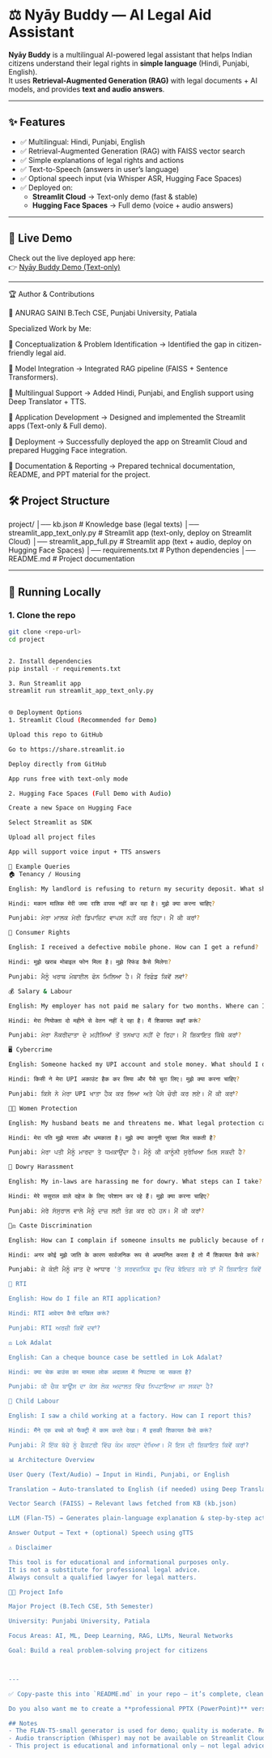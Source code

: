 # ⚖️ Nyāy Buddy — AI Legal Aid Assistant

**Nyāy Buddy** is a multilingual AI-powered legal assistant that helps Indian citizens understand their legal rights in **simple language** (Hindi, Punjabi, English).  
It uses **Retrieval-Augmented Generation (RAG)** with legal documents + AI models, and provides **text and audio answers**.

---

## ✨ Features
- ✅ Multilingual: Hindi, Punjabi, English  
- ✅ Retrieval-Augmented Generation (RAG) with FAISS vector search  
- ✅ Simple explanations of legal rights and actions  
- ✅ Text-to-Speech (answers in user’s language)  
- ✅ Optional speech input (via Whisper ASR, Hugging Face Spaces)  
- ✅ Deployed on:
  - **Streamlit Cloud** → Text-only demo (fast & stable)  
  - **Hugging Face Spaces** → Full demo (voice + audio answers)  

---

## 🔗 Live Demo
Check out the live deployed app here:  
👉 [Nyāy Buddy Demo (Text-only)](https://nbewp2cytifnsycswqdnfi.streamlit.app/)

---


🏆 Author & Contributions

👤 ANURAG SAINI
B.Tech CSE, Punjabi University, Patiala

Specialized Work by Me:

📌 Conceptualization & Problem Identification → Identified the gap in citizen-friendly legal aid.

📌 Model Integration → Integrated RAG pipeline (FAISS + Sentence Transformers).

📌 Multilingual Support → Added Hindi, Punjabi, and English support using Deep Translator + TTS.

📌 Application Development → Designed and implemented the Streamlit apps (Text-only & Full demo).

📌 Deployment → Successfully deployed the app on Streamlit Cloud and prepared Hugging Face integration.

📌 Documentation & Reporting → Prepared technical documentation, README, and PPT material for the project.

## 🛠️ Project Structure



project/
│── kb.json # Knowledge base (legal texts)
│── streamlit_app_text_only.py # Streamlit app (text-only, deploy on Streamlit Cloud)
│── streamlit_app_full.py # Streamlit app (text + audio, deploy on Hugging Face Spaces)
│── requirements.txt # Python dependencies
│── README.md # Project documentation


---

## 🚀 Running Locally

### 1. Clone the repo
```bash
git clone <repo-url>
cd project


2. Install dependencies
pip install -r requirements.txt

3. Run Streamlit app
streamlit run streamlit_app_text_only.py


🌐 Deployment Options
1. Streamlit Cloud (Recommended for Demo)

Upload this repo to GitHub

Go to https://share.streamlit.io

Deploy directly from GitHub

App runs free with text-only mode

2. Hugging Face Spaces (Full Demo with Audio)

Create a new Space on Hugging Face

Select Streamlit as SDK

Upload all project files

App will support voice input + TTS answers

🧩 Example Queries
🏠 Tenancy / Housing

English: My landlord is refusing to return my security deposit. What should I do?

Hindi: मकान मालिक मेरी जमा राशि वापस नहीं कर रहा है। मुझे क्या करना चाहिए?

Punjabi: ਮੇਰਾ ਮਾਲਕ ਮੇਰੀ ਡਿਪਾਜ਼ਿਟ ਵਾਪਸ ਨਹੀਂ ਕਰ ਰਿਹਾ। ਮੈਂ ਕੀ ਕਰਾਂ?

🛒 Consumer Rights

English: I received a defective mobile phone. How can I get a refund?

Hindi: मुझे खराब मोबाइल फोन मिला है। मुझे रिफंड कैसे मिलेगा?

Punjabi: ਮੈਨੂੰ ਖਰਾਬ ਮੋਬਾਈਲ ਫੋਨ ਮਿਲਿਆ ਹੈ। ਮੈਂ ਰਿਫੰਡ ਕਿਵੇਂ ਲਵਾਂ?

💰 Salary & Labour

English: My employer has not paid me salary for two months. Where can I complain?

Hindi: मेरा नियोक्ता दो महीने से वेतन नहीं दे रहा है। मैं शिकायत कहाँ करूं?

Punjabi: ਮੇਰਾ ਨੌਕਰੀਦਾਤਾ ਦੋ ਮਹੀਨਿਆਂ ਤੋਂ ਤਨਖਾਹ ਨਹੀਂ ਦੇ ਰਿਹਾ। ਮੈਂ ਸ਼ਿਕਾਇਤ ਕਿੱਥੇ ਕਰਾਂ?

🖥️ Cybercrime

English: Someone hacked my UPI account and stole money. What should I do?

Hindi: किसी ने मेरा UPI अकाउंट हैक कर लिया और पैसे चुरा लिए। मुझे क्या करना चाहिए?

Punjabi: ਕਿਸੇ ਨੇ ਮੇਰਾ UPI ਖਾਤਾ ਹੈਕ ਕਰ ਲਿਆ ਅਤੇ ਪੈਸੇ ਚੋਰੀ ਕਰ ਲਏ। ਮੈਂ ਕੀ ਕਰਾਂ?

👩‍🦰 Women Protection

English: My husband beats me and threatens me. What legal protection can I get?

Hindi: मेरा पति मुझे मारता और धमकाता है। मुझे क्या कानूनी सुरक्षा मिल सकती है?

Punjabi: ਮੇਰਾ ਪਤੀ ਮੈਨੂੰ ਮਾਰਦਾ ਤੇ ਧਮਕਾਉਂਦਾ ਹੈ। ਮੈਨੂੰ ਕੀ ਕਾਨੂੰਨੀ ਸੁਰੱਖਿਆ ਮਿਲ ਸਕਦੀ ਹੈ?

🎁 Dowry Harassment

English: My in-laws are harassing me for dowry. What steps can I take?

Hindi: मेरे ससुराल वाले दहेज के लिए परेशान कर रहे हैं। मुझे क्या करना चाहिए?

Punjabi: ਮੇਰੇ ਸੱਸੁਰਾਲ ਵਾਲੇ ਮੈਨੂੰ ਦਾਜ਼ ਲਈ ਤੰਗ ਕਰ ਰਹੇ ਹਨ। ਮੈਂ ਕੀ ਕਰਾਂ?

👩‍⚖️ Caste Discrimination

English: How can I complain if someone insults me publicly because of my caste?

Hindi: अगर कोई मुझे जाति के कारण सार्वजनिक रूप से अपमानित करता है तो मैं शिकायत कैसे करूं?

Punjabi: ਜੇ ਕੋਈ ਮੈਨੂੰ ਜਾਤ ਦੇ ਆਧਾਰ 'ਤੇ ਸਰਵਜਨਿਕ ਰੂਪ ਵਿੱਚ ਬੇਇਜ਼ਤ ਕਰੇ ਤਾਂ ਮੈਂ ਸ਼ਿਕਾਇਤ ਕਿਵੇਂ ਕਰਾਂ?

📑 RTI

English: How do I file an RTI application?

Hindi: RTI आवेदन कैसे दाखिल करूं?

Punjabi: RTI ਅਰਜ਼ੀ ਕਿਵੇਂ ਦਵਾਂ?

⚖️ Lok Adalat

English: Can a cheque bounce case be settled in Lok Adalat?

Hindi: क्या चेक बाउंस का मामला लोक अदालत में निपटाया जा सकता है?

Punjabi: ਕੀ ਚੈਕ ਬਾਊਂਸ ਦਾ ਕੇਸ ਲੋਕ ਅਦਾਲਤ ਵਿੱਚ ਨਿਪਟਾਇਆ ਜਾ ਸਕਦਾ ਹੈ?

👶 Child Labour

English: I saw a child working at a factory. How can I report this?

Hindi: मैंने एक बच्चे को फैक्ट्री में काम करते देखा। मैं इसकी शिकायत कैसे करूं?

Punjabi: ਮੈਂ ਇੱਕ ਬੱਚੇ ਨੂੰ ਫੈਕਟਰੀ ਵਿੱਚ ਕੰਮ ਕਰਦਾ ਦੇਖਿਆ। ਮੈਂ ਇਸ ਦੀ ਸ਼ਿਕਾਇਤ ਕਿਵੇਂ ਕਰਾਂ?

📊 Architecture Overview

User Query (Text/Audio) → Input in Hindi, Punjabi, or English

Translation → Auto-translated to English (if needed) using Deep Translator

Vector Search (FAISS) → Relevant laws fetched from KB (kb.json)

LLM (Flan-T5) → Generates plain-language explanation & step-by-step actions

Answer Output → Text + (optional) Speech using gTTS

⚠️ Disclaimer

This tool is for educational and informational purposes only.
It is not a substitute for professional legal advice.
Always consult a qualified lawyer for legal matters.

👨‍💻 Project Info

Major Project (B.Tech CSE, 5th Semester)

University: Punjabi University, Patiala

Focus Areas: AI, ML, Deep Learning, RAG, LLMs, Neural Networks

Goal: Build a real problem-solving project for citizens



---

✅ Copy-paste this into `README.md` in your repo — it’s complete, clean, and formatted for GitHub.  

Do you also want me to create a **professional PPTX (PowerPoint)** version of this README for your **project presentation**?

## Notes
- The FLAN-T5-small generator is used for demo; quality is moderate. Replace generator with API-backed LLM for production quality.
- Audio transcription (Whisper) may not be available on Streamlit Cloud; use Text mode if ASR fails.
- This project is educational and informational only — not legal advice.
